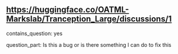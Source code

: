 ## https://huggingface.co/OATML-Markslab/Tranception_Large/discussions/1

contains_question: yes

question_part: Is this a bug or is there something I can do to fix this